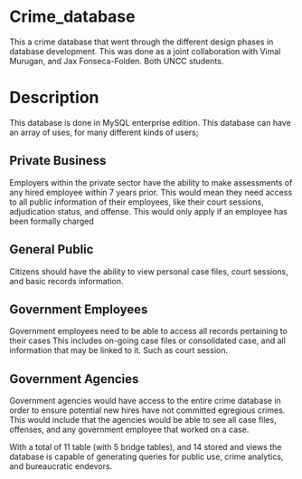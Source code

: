 # Crime_database
This a crime database that went through the different design phases in database development. This was done as a joint collaboration with Vimal Murugan, and  Jax Fonseca-Folden. Both UNCC students.

# Description
This database is done in MySQL enterprise edition. This database can have an array of uses, for many different kinds of users;
## Private Business
Employers within the private sector have the ability to make assessments of any hired employee within 7 years prior. This would mean they need access to all public information of their employees, like their court       sessions, adjudication status, and offense. This would only apply if an employee has been formally charged
## General Public
Citizens should have the ability to view personal case files, court sessions, and basic records information.
## Government Employees
Government employees need to be able to access all records pertaining to their cases This includes on-going case files or consolidated case, and all information that may be linked to it. Such as court session.
## Government Agencies
Government agencies would have access to the entire crime database in order to ensure potential new hires have not committed egregious crimes. This would include that the agencies would be able to see all case files, offenses, and any government employee that worked on a case.

With a total of 11 table (with 5 bridge tables), and 14 stored and views the database is capable of generating queries for public use, crime analytics, and bureaucratic endevors. 
